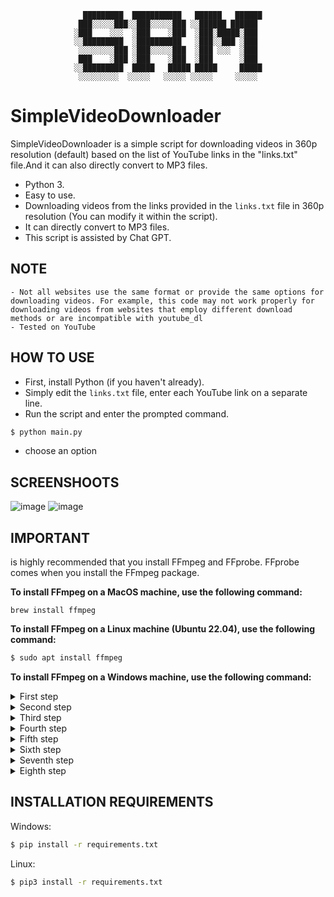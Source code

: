 <div align="center">
 
```
  █████████  ███████████   ██████   ██████
 ███░░░░░███░░███░░░░░███ ░░██████ ██████ 
░███    ░░░  ░███    ░███  ░███░█████░███ 
░░█████████  ░██████████   ░███░░███ ░███ 
 ░░░░░░░░███ ░███░░░░░███  ░███ ░░░  ░███ 
 ███    ░███ ░███    ░███  ░███      ░███ 
░░█████████  █████   █████ █████     █████
 ░░░░░░░░░  ░░░░░   ░░░░░ ░░░░░     ░░░░░ 
```
</div> 

# SimpleVideoDownloader

SimpleVideoDownloader is a simple script for downloading videos in 360p resolution (default) based on the list of YouTube links in the "links.txt" file.And it can also directly convert to MP3 files.

- Python 3.
- Easy to use.
- Downloading videos from the links provided in the `links.txt` file in 360p resolution (You can modify it within the script).
- It can directly convert to MP3 files.
- This script is assisted by Chat GPT.

## NOTE
```
- Not all websites use the same format or provide the same options for downloading videos. For example, this code may not work properly for downloading videos from websites that employ different download methods or are incompatible with youtube_dl
- Tested on YouTube 
```

## HOW TO USE

- First, install Python (if you haven't already).
- Simply edit the `links.txt` file, enter each YouTube link on a separate line.
- Run the script and enter the prompted command.

```sh
$ python main.py
```
- choose an option
  
## SCREENSHOOTS
![image](https://github.com/Seftirobim/SimpleVideoDownloader/assets/16395774/3fcb7f90-40e5-46dc-98ce-c19b527da2d7)
![image](https://github.com/Seftirobim/SimpleVideoDownloader/assets/16395774/f3d85bfc-ca42-4972-9891-a21443c389a9)

## IMPORTANT
is highly recommended that you install FFmpeg and FFprobe. FFprobe comes when you install the  FFmpeg package.

**To install FFmpeg on a MacOS machine, use the following command:**
```
brew install ffmpeg
```
**To install FFmpeg on a Linux machine (Ubuntu 22.04), use the following command:** 
```sh
$ sudo apt install ffmpeg
```
**To install FFmpeg on a Windows machine, use the following command:**
<details>
<summary>First step</summary>

 go to [this repository](https://github.com/BtbN/FFmpeg-Builds/releases)
</details>

<details>
<summary>Second step</summary>

 Choose your release, download the 7z or zip file.

![1](https://github.com/Seftirobim/SimpleVideoDownloader/assets/16395774/b5f272fa-7ebe-4208-ab59-87e606e54b27)
</details>

<details>
<summary>Third step</summary>
 
 * Download the package and save it anywhere you want and uncrompress it. For example, we open the compression in `C:/ffmpeg`
 * Record the path `C:\ffmepg\bin)` and head over to “Edit the system environment variables".
 
![copy path](https://github.com/Seftirobim/SimpleVideoDownloader/assets/16395774/5e569130-9776-4ecd-88dc-3fa37c2bb0d2)
</details>

<details>
<summary>Fourth step</summary>
 
 To open this, go to the search bar on Windows and type “path” or "envi"
 
![3](https://github.com/Seftirobim/SimpleVideoDownloader/assets/16395774/e87b5c57-e4d1-4d7f-b3e6-b54868c99549)
</details>
<details>
<summary>Fifth step</summary>
 
 In System Properties > Advanced, head over to “Environment Variables”
 
![4](https://github.com/Seftirobim/SimpleVideoDownloader/assets/16395774/9f19ddd8-4300-425c-a35c-135096e1f7b9)
</details>
<details>
<summary>Sixth step</summary>
 
 In Environment Variables, under “User variables for Administrators” choose Path (1) > then click on “Edit”.
 
![5](https://github.com/Seftirobim/SimpleVideoDownloader/assets/16395774/c44bceb0-11d3-43b9-8fc4-24a8c35a404e)
</details>
<details>
<summary>Seventh step</summary>
 
 The new “Edit Enviromnet variable” window will open. Click on New (1) > Enter the Path where FFmpeg is stored (2) > Click on Ok (3).
 
![6](https://github.com/Seftirobim/SimpleVideoDownloader/assets/16395774/b0e94f1c-a5f6-4201-8df7-4898909571b5)
</details> 
<details>
<summary>Eighth step</summary>
 
- Now, test the FFmpeg configuration from the Windows command prompt. Open the “cmd” and type ‘ffmpeg’. You should get an output such as the one below.
 
![7](https://github.com/Seftirobim/SimpleVideoDownloader/assets/16395774/4dd3289c-a4ae-430d-b73e-97ffa0d43d4f)

- **If an error occurs, try restarting the machine.** 
</details>   


## INSTALLATION REQUIREMENTS 

Windows:
```sh
$ pip install -r requirements.txt
```

Linux:
```sh
$ pip3 install -r requirements.txt
```

